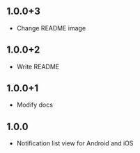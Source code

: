 ## 1.0.0+3
* Change README image

## 1.0.0+2
* Write README

## 1.0.0+1
* Modify docs

## 1.0.0
* Notification list view for Android and iOS
